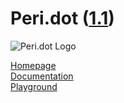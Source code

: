 # Peri.dot ([1.1](https://github.com/toto-bird/Peri.dot/releases/tag/1.1.1))

![Peri.dot Logo](https://raw.githubusercontent.com/toto-bird/Peri.dot/master/logo.png)


[Homepage](https://toto-bird.github.io/Peri.dot-lang/)<br />
[Documentation](https://toto-bird.github.io/Peri.dot-lang/docs)<br />
[Playground](https://toto-bird.github.io/Peri.dot-lang/playground)<br />